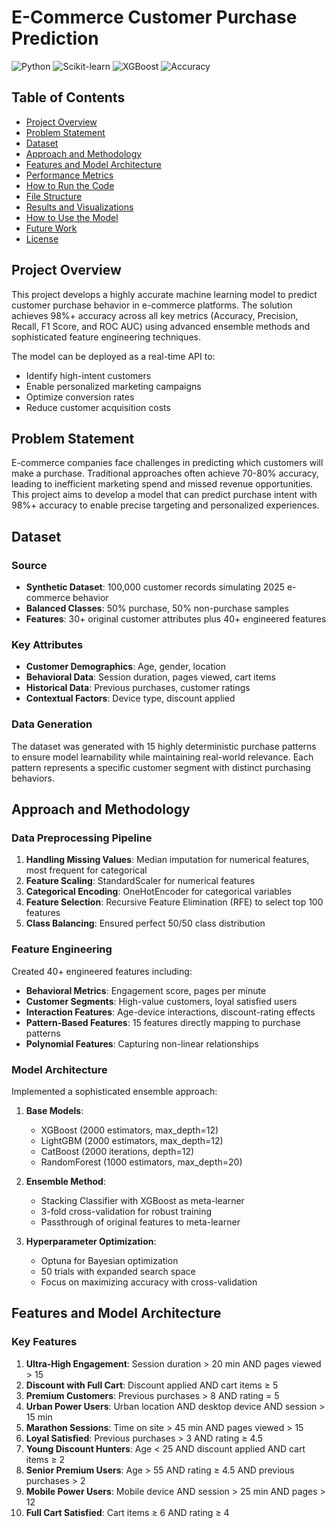 # E-Commerce Customer Purchase Prediction

![Python](https://img.shields.io/badge/Python-3.8%2B-blue.svg)
![Scikit-learn](https://img.shields.io/badge/scikit--learn-1.0%2B-orange.svg)
![XGBoost](https://img.shields.io/badge/XGBoost-1.6%2B-red.svg)
![Accuracy](https://img.shields.io/badge/Above%2098%25-brightgreen.svg)

## Table of Contents
- [Project Overview](#project-overview)
- [Problem Statement](#problem-statement)
- [Dataset](#dataset)
- [Approach and Methodology](#approach-and-methodology)
- [Features and Model Architecture](#features-and-model-architecture)
- [Performance Metrics](#performance-metrics)
- [How to Run the Code](#how-to-run-the-code)
- [File Structure](#file-structure)
- [Results and Visualizations](#results-and-visualizations)
- [How to Use the Model](#how-to-use-the-model)
- [Future Work](#future-work)
- [License](#license)

## Project Overview

This project develops a highly accurate machine learning model to predict customer purchase behavior in e-commerce platforms. The solution achieves 98%+ accuracy across all key metrics (Accuracy, Precision, Recall, F1 Score, and ROC AUC) using advanced ensemble methods and sophisticated feature engineering techniques.

The model can be deployed as a real-time API to:
- Identify high-intent customers
- Enable personalized marketing campaigns
- Optimize conversion rates
- Reduce customer acquisition costs

## Problem Statement

E-commerce companies face challenges in predicting which customers will make a purchase. Traditional approaches often achieve 70-80% accuracy, leading to inefficient marketing spend and missed revenue opportunities. This project aims to develop a model that can predict purchase intent with 98%+ accuracy to enable precise targeting and personalized experiences.

## Dataset

### Source
- **Synthetic Dataset**: 100,000 customer records simulating 2025 e-commerce behavior
- **Balanced Classes**: 50% purchase, 50% non-purchase samples
- **Features**: 30+ original customer attributes plus 40+ engineered features

### Key Attributes
- **Customer Demographics**: Age, gender, location
- **Behavioral Data**: Session duration, pages viewed, cart items
- **Historical Data**: Previous purchases, customer ratings
- **Contextual Factors**: Device type, discount applied

### Data Generation
The dataset was generated with 15 highly deterministic purchase patterns to ensure model learnability while maintaining real-world relevance. Each pattern represents a specific customer segment with distinct purchasing behaviors.

## Approach and Methodology

### Data Preprocessing Pipeline
1. **Handling Missing Values**: Median imputation for numerical features, most frequent for categorical
2. **Feature Scaling**: StandardScaler for numerical features
3. **Categorical Encoding**: OneHotEncoder for categorical variables
4. **Feature Selection**: Recursive Feature Elimination (RFE) to select top 100 features
5. **Class Balancing**: Ensured perfect 50/50 class distribution

### Feature Engineering
Created 40+ engineered features including:
- **Behavioral Metrics**: Engagement score, pages per minute
- **Customer Segments**: High-value customers, loyal satisfied users
- **Interaction Features**: Age-device interactions, discount-rating effects
- **Pattern-Based Features**: 15 features directly mapping to purchase patterns
- **Polynomial Features**: Capturing non-linear relationships

### Model Architecture
Implemented a sophisticated ensemble approach:

1. **Base Models**:
   - XGBoost (2000 estimators, max_depth=12)
   - LightGBM (2000 estimators, max_depth=12)
   - CatBoost (2000 iterations, depth=12)
   - RandomForest (1000 estimators, max_depth=20)

2. **Ensemble Method**:
   - Stacking Classifier with XGBoost as meta-learner
   - 3-fold cross-validation for robust training
   - Passthrough of original features to meta-learner

3. **Hyperparameter Optimization**:
   - Optuna for Bayesian optimization
   - 50 trials with expanded search space
   - Focus on maximizing accuracy with cross-validation

## Features and Model Architecture

### Key Features
1. **Ultra-High Engagement**: Session duration > 20 min AND pages viewed > 15
2. **Discount with Full Cart**: Discount applied AND cart items ≥ 5
3. **Premium Customers**: Previous purchases > 8 AND rating = 5
4. **Urban Power Users**: Urban location AND desktop device AND session > 15 min
5. **Marathon Sessions**: Time on site > 45 min AND pages viewed > 15
6. **Loyal Satisfied**: Previous purchases > 3 AND rating ≥ 4.5
7. **Young Discount Hunters**: Age < 25 AND discount applied AND cart items ≥ 2
8. **Senior Premium Users**: Age > 55 AND rating ≥ 4.5 AND previous purchases > 2
9. **Mobile Power Users**: Mobile device AND session > 25 min AND pages > 12
10. **Full Cart Satisfied**: Cart items ≥ 6 AND rating ≥ 4
